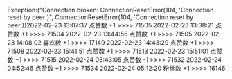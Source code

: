 Exception:("Connection broken: ConnectionResetError(104, 'Connection reset by peer')", ConnectionResetError(104, 'Connection reset by peer'))2022-02-23  13:07:37   点赞数 +1 >>>> 71505
2022-02-23  13:38:21   点赞数 +1 >>>> 71504
2022-02-23  13:44:55   点赞数 +1 >>>> 71505
2022-02-23  14:08:02   喜欢数 +1 >>>> 17149
2022-02-23  14:43:29   点赞数 +1 >>>> 71508
2022-02-23  15:41:51   点赞数 +1 >>>> 71513
2022-02-23  15:51:01   点赞数 +1 >>>> 71515
2022-02-24  03:43:05   点赞数 -1 >>>> 71532
2022-02-24  04:52:46   点赞数 +1 >>>> 71534
2022-02-24  05:12:20   粉丝数 +1 >>>> 16146
